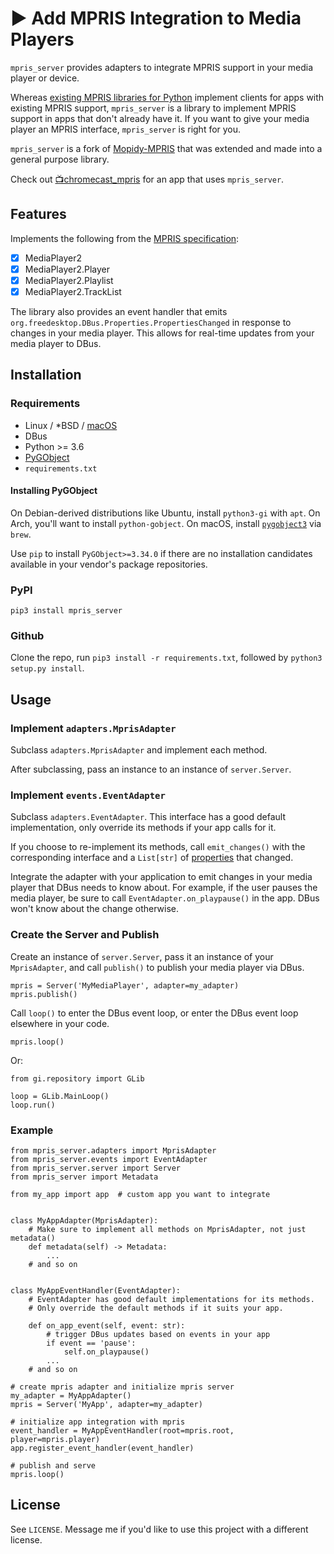 # ▶️ Add MPRIS Integration to Media Players
`mpris_server` provides adapters to integrate MPRIS support in your media player or device.

Whereas [existing MPRIS libraries for Python](https://github.com/hugosenari/mpris2) implement clients for apps with existing MPRIS support, `mpris_server` is a library to implement MPRIS support in apps that don't already have it. If you want to give your media player an MPRIS interface, `mpris_server` is right for you.

`mpris_server` is a fork of [Mopidy-MPRIS](https://github.com/mopidy/mopidy-mpris) that was extended and made into a general purpose library.

Check out [📺chromecast_mpris](https://github.com/alexdelorenzo/chromecast_mpris) for an app that uses `mpris_server`.

## Features
Implements the following from the [MPRIS specification](https://specifications.freedesktop.org/mpris-spec/2.2/):
  * [x] MediaPlayer2
  * [x] MediaPlayer2.Player
  * [x] MediaPlayer2.Playlist
  * [x] MediaPlayer2.TrackList
  
The library also provides an event handler that emits `org.freedesktop.DBus.Properties.PropertiesChanged` in response to changes in your media player. This allows for real-time updates from your media player to DBus.

## Installation
### Requirements
 - Linux / *BSD / [macOS](https://github.com/zbentley/dbus-osx-examples)
 - DBus
 - Python >= 3.6
 - [PyGObject](https://pypi.org/project/PyGObject/)
 - `requirements.txt`
 
#### Installing PyGObject
On Debian-derived distributions like Ubuntu, install `python3-gi` with `apt`. On Arch, you'll want to install `python-gobject`. On macOS, install [`pygobject3`](https://formulae.brew.sh/formula/pygobject3) via `brew`.

Use `pip` to install `PyGObject>=3.34.0` if there are no installation candidates available in your vendor's package repositories.

### PyPI
`pip3 install mpris_server`

### Github
Clone the repo, run `pip3 install -r requirements.txt`, followed by `python3 setup.py install`. 

## Usage
### Implement `adapters.MprisAdapter`
Subclass `adapters.MprisAdapter` and implement each method.

After subclassing, pass an instance to an instance of `server.Server`.

### Implement `events.EventAdapter`
Subclass `adapters.EventAdapter`. This interface has a good default implementation, only override its methods if your app calls for it.

If you choose to re-implement its methods, call `emit_changes()` with the corresponding interface and a `List[str]` of [properties](https://specifications.freedesktop.org/mpris-spec/2.2/Player_Interface.html) that changed.

Integrate the adapter with your application to emit changes in your media player that DBus needs to know about. For example, if the user pauses the media player, be sure to call `EventAdapter.on_playpause()` in the app. DBus won't know about the change otherwise.

### Create the Server and Publish
Create an instance of `server.Server`, pass it an instance of your `MprisAdapter`, and call `publish()` to publish your media player via DBus.

```python3
mpris = Server('MyMediaPlayer', adapter=my_adapter)
mpris.publish() 
```

Call `loop()` to enter the DBus event loop, or enter the DBus event loop elsewhere in your code. 
```python3
mpris.loop() 
```

Or: 
```python3
from gi.repository import GLib

loop = GLib.MainLoop()
loop.run()
```

### Example
```python3
from mpris_server.adapters import MprisAdapter
from mpris_server.events import EventAdapter
from mpris_server.server import Server
from mpris_server import Metadata

from my_app import app  # custom app you want to integrate


class MyAppAdapter(MprisAdapter):
    # Make sure to implement all methods on MprisAdapter, not just metadata()
    def metadata(self) -> Metadata:
        ...
    # and so on


class MyAppEventHandler(EventAdapter):
    # EventAdapter has good default implementations for its methods.
    # Only override the default methods if it suits your app.
    
    def on_app_event(self, event: str):
        # trigger DBus updates based on events in your app
        if event == 'pause':
            self.on_playpause()
        ...
    # and so on

# create mpris adapter and initialize mpris server
my_adapter = MyAppAdapter()
mpris = Server('MyApp', adapter=my_adapter)

# initialize app integration with mpris
event_handler = MyAppEventHandler(root=mpris.root, player=mpris.player)
app.register_event_handler(event_handler)

# publish and serve
mpris.loop()
```

## License
See `LICENSE`. Message me if you'd like to use this project with a different license.
